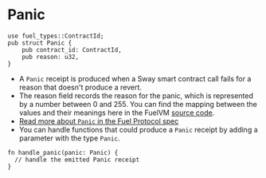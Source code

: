 # Panic

```rust, ignore
use fuel_types::ContractId;
pub struct Panic {
    pub contract_id: ContractId, 
    pub reason: u32, 
}
```

- A `Panic` receipt is produced when a Sway smart contract call fails for a reason that doesn't produce a revert.
- The reason field records the reason for the panic, which is represented by a number between 0 and 255. You can find the mapping between the values and their meanings here in the FuelVM [source code](https://github.com/FuelLabs/fuel-vm/blob/master/fuel-asm/src/panic_reason.rs).
- [Read more about `Panic` in the Fuel Protocol spec](https://specs.fuel.network/master/abi/receipts.html#panic-receipt)
- You can handle functions that could produce a `Panic` receipt by adding a parameter with the type `Panic`.

```rust, ignore
fn handle_panic(panic: Panic) {
  // handle the emitted Panic receipt 
}
```
